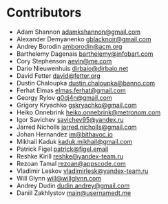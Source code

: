 # Contributors
- Adam Shannon <adamkshannon@gmail.com>
- Alexander Demyanenko <gblacknoir@gmail.com>
- Andrey Borodin <amborodin@acm.org>
- Barthelemy Dagenais <barthelemy@infobart.com>
- Cory Stephenson <aevin@me.com>
- Dario Nieuwenhuis <dirbaio@dirbaio.net>
- David Fetter <david@fetter.org>
- Dustin Chaloupka <dustin.chaloupka@banno.com>
- Ferhat Elmas <elmas.ferhat@gmail.com>
- Georgy Rylov <g0dj4n@gmail.com>
- Grigory Kryachko <gskryachko@gmail.com>
- Heiko Onnebrink <heiko.onnebrink@metronom.com>
- Igor Savichev <savichev95@yandex.ru>
- Jarred Nicholls <jarred.nicholls@gmail.com>
- Johan Hernandez <im@bithavoc.io>
- Mikhail Kaduk <kaduk.mikhail@gmail.com>
- Patrick Figel <patrick@figel.email>
- Reshke Kirill <reshke@yandex-team.ru>
- Rezoan Tamal <rezoan@appscode.com>
- Vladimir Leskov <vladimirlesk@yandex-team.ru>
- Will Glynn <will@willglynn.com>
- Andrey Dudin <dudin.andrey@gmail.com>
- Daniil Zakhlystov <main@usernamedt.me>

